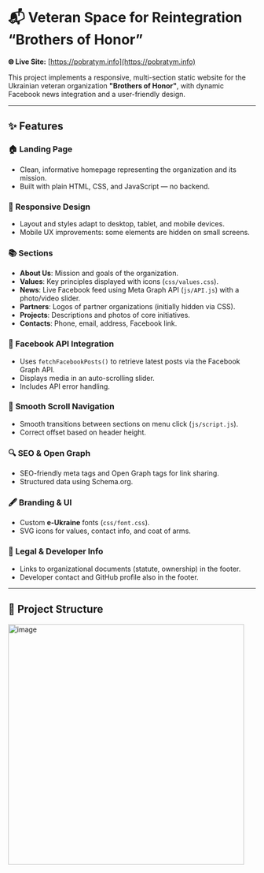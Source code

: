 # 📬 Veteran Space for Reintegration “Brothers of Honor”

**🌐 Live Site:** [https://pobratym.info](https://pobratym.info)

This project implements a responsive, multi-section static website for the Ukrainian veteran organization **"Brothers of Honor"**, with dynamic Facebook news integration and a user-friendly design.

---

## ✨ Features

### 🏠 Landing Page

- Clean, informative homepage representing the organization and its mission.
- Built with plain HTML, CSS, and JavaScript — no backend.

### 📱 Responsive Design

- Layout and styles adapt to desktop, tablet, and mobile devices.
- Mobile UX improvements: some elements are hidden on small screens.

### 📚 Sections

- **About Us**: Mission and goals of the organization.
- **Values**: Key principles displayed with icons (`css/values.css`).
- **News**: Live Facebook feed using Meta Graph API (`js/API.js`) with a photo/video slider.
- **Partners**: Logos of partner organizations (initially hidden via CSS).
- **Projects**: Descriptions and photos of core initiatives.
- **Contacts**: Phone, email, address, Facebook link.

### 🔄 Facebook API Integration

- Uses `fetchFacebookPosts()` to retrieve latest posts via the Facebook Graph API.
- Displays media in an auto-scrolling slider.
- Includes API error handling.

### 🧭 Smooth Scroll Navigation

- Smooth transitions between sections on menu click (`js/script.js`).
- Correct offset based on header height.

### 🔍 SEO & Open Graph

- SEO-friendly meta tags and Open Graph tags for link sharing.
- Structured data using Schema.org.

### 🖋 Branding & UI

- Custom **e-Ukraine** fonts (`css/font.css`).
- SVG icons for values, contact info, and coat of arms.

### 🧾 Legal & Developer Info

- Links to organizational documents (statute, ownership) in the footer.
- Developer contact and GitHub profile also in the footer.

---

## 📁 Project Structure

<img width="480" height="488" alt="image" src="https://github.com/user-attachments/assets/3f7d4cb6-e2df-45e0-95c6-9485d27d7ee4" />
